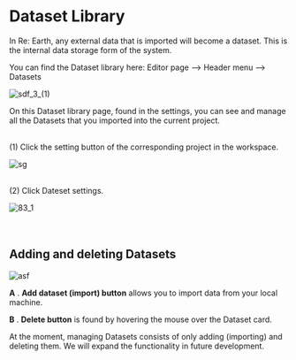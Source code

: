 # Dataset Library

In Re: Earth, any external data that is imported will become a dataset. This is the internal data storage form of the system. 

You can find the Dataset library here: Editor page —> Header menu —> Datasets

![sdf_3_(1)](https://github.com/CS-eukarya/User-Manual-English-/assets/154571156/0b12d377-f7ca-427d-a8d3-b705089e1e87)

On this Dataset library page, found in the settings, you can see and manage all the Datasets that you imported into the current project.
<br>
<br>

(1) Click the setting button of the corresponding project in the workspace.

![sg](https://github.com/CS-eukarya/User-Manual-English-/assets/154571156/a5a4fb31-9eb7-447e-bc28-38176f35ceed)
<br>
<br>

(2) Click Dateset settings.

![83_1](https://github.com/CS-eukarya/User-Manual-English-/assets/154571156/3392b8fd-d7e4-4252-b407-135472ee5937)
<br>
<br>
<br>

## Adding and deleting Datasets[](https://docs.reearth.io/user-manual/project-and-workspace/project/dataset-library#addind-and-deleting-datasets)

![asf](https://github.com/CS-eukarya/User-Manual-English-/assets/154571156/21512a89-604a-4766-a0a2-a28c6ee7e2d5)

**A** . **Add dataset (import) button** allows you to import data from your local machine.

**B** . **Delete button** is found by hovering the mouse over the Dataset card.

At the moment, managing Datasets consists of only adding (importing) and deleting them. We will expand the functionality in future development.
